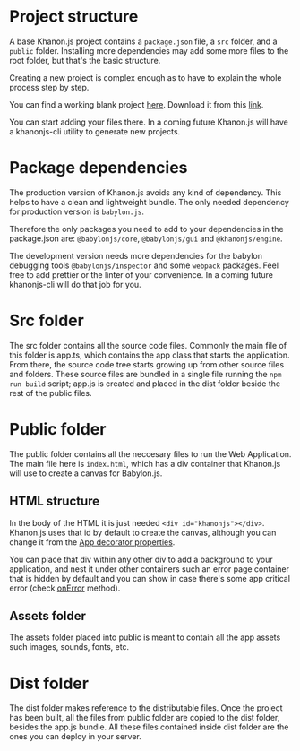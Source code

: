 # Project structure

A base Khanon.js project contains a `package.json` file, a `src` folder, and a `public` folder. Installing more dependencies may add some more files to the root folder, but that's the basic structure.

Creating a new project is complex enough as to have to explain the whole process step by step.

You can find a working blank project [here](https://github.com/khanonjs/khanon.js/tree/main/tutorials/blank-project). Download it from this [link](https://minhaskamal.github.io/DownGit/#/home?url=https://github.com/khanonjs/khanon.js/tree/main/tutorials/blank-project).

You can start adding your files there. In a coming future Khanon.js will have a khanonjs-cli utility to generate new projects.

# Package dependencies

The production version of Khanon.js avoids any kind of dependency. This helps to have a clean and lightweight bundle. The only needed dependency for production version is `babylon.js`.

Therefore the only packages you need to add to your dependencies in the package.json are: `@babylonjs/core`, `@babylonjs/gui` and `@khanonjs/engine`.

The development version needs more dependencies for the babylon debugging tools `@babylonjs/inspector` and some `webpack` packages. Feel free to add prettier or the linter of your convenience. In a coming future khanonjs-cli will do that job for you.

# Src folder

The src folder contains all the source code files. Commonly the main file of this folder is app.ts, which contains the app class that starts the application. From there, the source code tree starts growing up from other source files and folders. These source files are bundled in a single file running the `npm run build` script; app.js is created and placed in the dist folder beside the rest of the public files.

# Public folder

The public folder contains all the neccesary files to run the Web Application. The main file here is `index.html`, which has a div container that Khanon.js will use to create a canvas for Babylon.js.

## HTML structure

In the body of the HTML it is just needed `<div id="khanonjs"></div>`. Khanon.js uses that id by default to create the canvas, although you can change it from the [App decorator properties](https://khanonjs.com/api-docs/interfaces/decorators_app.AppProps.html#htmlCanvasContainerId).

You can place that div within any other div to add a background to your application, and nest it under other containers such an error page container that is hidden by default and you can show in case there's some app critical error (check [onError](https://khanonjs.com/api-docs/classes/decorators_app.AppInterface.html#onError) method).

## Assets folder

The assets folder placed into public is meant to contain all the app assets such images, sounds, fonts, etc.

# Dist folder

The dist folder makes reference to the distributable files. Once the project has been built, all the files from public folder are copied to the dist folder, besides the app.js bundle. All these files contained inside dist folder are the ones you can deploy in your server.